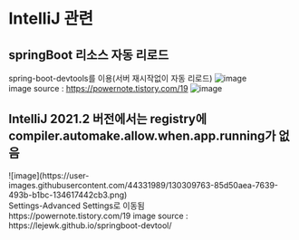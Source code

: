 # IntelliJ 관련
## springBoot 리소스 자동 리로드
spring-boot-devtools를 이용(서버 재시작없이 자동 리로드)
![image](https://user-images.githubusercontent.com/44331989/130376931-0a15fcb0-f05e-43d7-9a25-90b7fd0440ad.png) <br>
image source : https://powernote.tistory.com/19
![image](https://user-images.githubusercontent.com/44331989/130309728-1e26011a-7c96-489e-9d08-67ae9f16b751.png) <br>
<h2>IntelliJ 2021.2 버전에서는 registry에 compiler.automake.allow.when.app.running가 없음</h2>
![image](https://user-images.githubusercontent.com/44331989/130309763-85d50aea-7639-493b-b1bc-134617442cb3.png) <br>
Settings-Advanced Settings로 이동됨 <br>
https://powernote.tistory.com/19
image source : https://lejewk.github.io/springboot-devtool/
